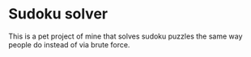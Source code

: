 # Sudoku solver

This is a pet project of mine that solves sudoku puzzles the same way
people do instead of via brute force.